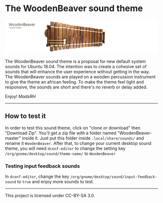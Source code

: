 # The WoodenBeaver sound theme

![Wooden](/banner.jpg)

The WoodenBeaver sound theme is a proposal for new default system sounds for Ubuntu 18.04. 
The intention was to create a cohesive set of sounds that will enhance the user experience without getting in the way.
The WoodenBeaver sounds are played on a wooden percussion instrument to give the theme an african feeling. 
To make the theme feel light and responsive, the sounds are short and there's no reverb or delay added.

Enjoy!
_MadsRH_

---

## How to test it

In order to test this sound theme, click on "clone or download" then "Download Zip". You'll get a zip file with a folder named "WoodenBeaver-master" inside it. Just put this folder inside `.local/share/sounds/` and rename it `WoodenBeaver`. After that, to change your current desktop sound theme, you will need `dconf-editor` to change the setting key `/org/gnome/desktop/sound/theme-name/` to `WoodenBeaver`

### Testing input feedback sounds

In `dconf-editor`, change the key `/org/gnome/desktop/sound/input-feedback-sound` to `true` and enjoy more sounds to test.

---

This project is licensed under CC-BY-SA 3.0.
